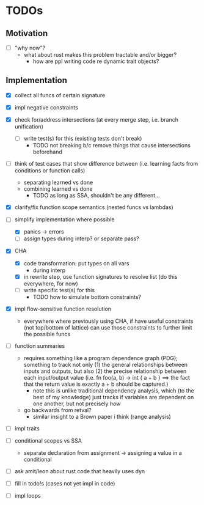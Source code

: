 # TODOs

## Motivation

- [ ] "why now"?
    - what about rust makes this problem tractable and/or bigger?
        - how are ppl writing code re dynamic trait objects?

## Implementation

- [x] collect all funcs of certain signature

- [x] impl negative constraints

- [x] check for/address intersections (at every merge step, i.e. branch unification)
    - [ ] write test(s) for this (existing tests don't break)
        - TODO not breaking b/c remove things that cause intersections beforehand

- [ ] think of test cases that show difference between (i.e. learning facts from
  conditions or function calls)
    - separating learned vs done
    - combining learned vs done
        - TODO as long as SSA, shouldn't be any different...

- [x] clarify/fix function scope semantics (nested funcs vs lambdas)

- [ ] simplify implementation where possible
    - [x] panics -> errors
    - [ ] assign types during interp? or separate pass?

- [x] CHA
    - [x] code transformation: put types on all vars
        - during interp
    - [x] in rewrite step, use function signatures to resolve list (do this
      everywhere, for now)
    - [ ] write specific test(s) for this
        - TODO how to simulate bottom constraints?

- [x] impl flow-sensitive function resolution
    - everywhere where previously using CHA, if have useful constraints (not
      top/bottom of lattice) can use those constraints to further limit the
      possible funcs

- [ ] function summaries
    - requires something like a program dependence graph (PDG); something to
      track not only (1) the general relationships between inputs and outputs, 
      but also (2) the precise relationship between each input/output value
      (i.e. fn foo(a, b) -> int { a + b } ==> the fact that the return value is 
      exactly a + b should be captured.)
      - note this is unlike traditional dependency analysis, which (to the best
        of my knowledge) just tracks if variables are dependent on one another,
        but not precisely _how_
    - go backwards from retval?
        - similar insight to a Brown paper i think (range analysis)

- [ ] impl traits

- [ ] conditional scopes vs SSA
    - separate declaration from assignment -> assigning a value in a conditional 

- [ ] ask amit/leon about rust code that heavily uses dyn

- [ ] fill in todo!s (cases not yet impl in code)

- [ ] impl loops

